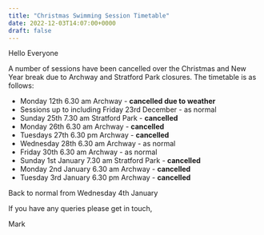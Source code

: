 ```yaml
---
title: "Christmas Swimming Session Timetable"
date: 2022-12-03T14:07:00+0000
draft: false
---
```

Hello Everyone

A number of sessions have been cancelled over the Christmas and New Year break due to Archway and Stratford Park closures. The timetable is as follows:

- Monday 12th 6.30 am Archway - **cancelled due to weather**
- Sessions up to including Friday 23rd December - as normal
- Sunday 25th 7.30 am Stratford Park - **cancelled**
- Monday 26th 6.30 am Archway - **cancelled**
- Tuesdays 27th 6.30 pm Archway - **cancelled**
- Wednesday 28th 6.30 am Archway - as normal
- Friday 30th 6.30 am Archway - as normal
- Sunday 1st January 7.30 am Stratford Park - **cancelled**
- Monday 2nd January 6.30 am Archway - **cancelled**
- Tuesday 3rd January 6.30 pm Archway - **cancelled**

Back to normal from Wednesday 4th January

If you have any queries please get in touch,

Mark
<!--more-->
